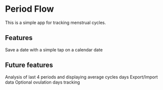 # Period Flow

This is a simple app for tracking menstrual cycles.

## Features

Save a date with a simple tap on a calendar date

## Future features

Analysis of last 4 periods and displaying average cycles days
Export/Import data
Optional ovulation days tracking